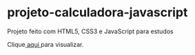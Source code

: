 # projeto-calculadora-javascript
 Projeto feito com HTML5, CSS3 e JavaScript para estudos 

<p>Clique<a href="https://mendjoy.github.io/projeto-calculdadora-js/"> aqui </a> para visualizar. </p>

